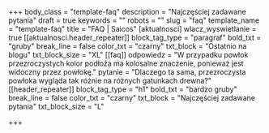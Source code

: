 +++
body_class = "template-faq"
description = "Najczęściej zadawane pytania"
draft = true
keywords = ""
robots = ""
slug = "faq"
template_name = "template-faq"
title = "FAQ | Saicos"
[aktualnosci]
wlacz_wyswietlanie = true
[[aktualnosci.header_repeater]]
block_tag_type = "paragraf"
bold_txt = "gruby"
break_line = false
color_txt = "czarny"
txt_block = "Ostatnio na blogu"
txt_block_size = "XL"
[[faq]]
odpowiedz = "W przypadku powłok przezroczystych kolor podłoża ma kolosalne znaczenie, ponieważ jest widoczny przez powłokę."
pytanie = "Dlaczego ta sama, przezroczysta powłoka wygląda tak różnie na różnych gatunkach drewna?"
[[header_repeater]]
block_tag_type = "h1"
bold_txt = "bardzo gruby"
break_line = false
color_txt = "czarny"
txt_block = "Najczęściej zadawane pytania"
txt_block_size = "L"

+++
